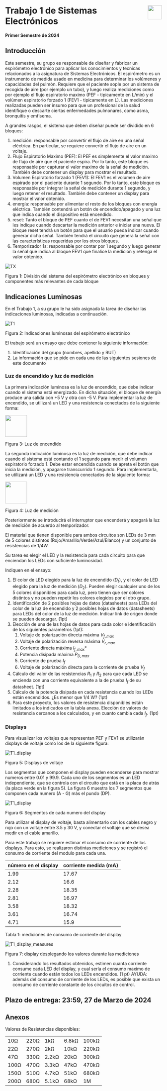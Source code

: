 # <img src="https://julianodb.github.io/SISTEMAS_ELECTRONICOS_PARA_INGENIERIA_BIOMEDICA/img/logo_fing.png?raw=true" align="right" height="45"> Trabajo 1 de Sistemas Electrónicos

#### Primer Semestre de 2024

## Introducción

Este semestre, su grupo es responsable de diseñar y fabricar un espirómetro electrónico para aplicar los conocimientos y tecnicas relacionados a la asignatura de Sistemas Electrónicos. El espirómetro es un instrumento de medida usado en medicina para determinar los volúmenes y capacidades del pulmón. Requiere que el paciente sople por un sistema de recogida de aire (por ejemplo un tubo), y luego realiza mediciones como por ejemplo el flujo espiratorio maximo (PEF - tipicamente en L/min) y el volúmen espiratorio forzado 1 (FEV1 - tipicamente en L). Las mediciones realizadas pueden ser insumo para que un profesional de la salud identifique o descarte ciertas enfermedades pulmonares, como asma, bronquitis y emfisema.

A grandes rasgos, el sistema que deben diseñar puede ser dividido en 6 bloques:

1. medición: responsable por convertir el flujo de aire en una señal eléctrica. En particular, se requiere convertir el flujo de aire en un voltaje.
1. Flujo Espiratorio Maximo (PEF): El PEF es simplemente el valor maximo de flujo de aire que el paciente espira. Por lo tanto, este bloque es responsable por capturar el valor maximo de la señal de medición. También debe contener un display para mostrar el resultado.
1. Volumen Espiratorio forzado 1 (FEV1): El FEV1 es el volumen de aire espirado por el paciente durante 1 segundo. Por lo tanto, este bloque es responsable por integrar la señal de medición durante 1 segundo, y luego retener el resultado. También debe contener un display para mostrar el valor obtenido.
1. energía: responsable por alimentar el resto de los bloques con energía eléctrica. También contendrá un botón de encendido/apagado y una luz que indica cuando el dispositivo está encendido.
1. reset: Tanto el bloque de PEF cuanto el de FEV1 necesitan una señal que les indique cuando descartar la medición anterior e iniciar una nueva. El bloque reset tendrá un botón para que el usuario pueda indicar cuando generar dicha señal. También tendrá el circuito que genera la señal con las características requeridas por los otros bloques.
1. Temporizador 1s: responsable por contar por 1 segundo y luego generar la señal que indica al bloque FEV1 que finalice la medición y retenga el valor obtenido.

![TX](../img/TX.png)

Figura 1: División del sistema del espirómetro electrónico en bloques y componentes más relevantes de cada bloque

## Indicaciones Luminosas

En el Trabajo 1, a su grupo le ha sido asignada la tarea de diseñar las indicaciones luminosas, indicadas a continuación. 

![T1](../img/T1_blocks.png)

Figura 2: Indicaciones luminosas del espirómetro electrónico

El trabajo será un ensayo que debe contener la siguiente información:

1. Identificación del grupo (nombres, apellido y RUT)
1. La información que se pide en cada una de las siguientes sesiones de este documento

### Luz de encendido y luz de medición

La primera indicación luminosa es la luz de encendido, que debe indicar cuando el sistema está energizado. En dicha situación, el bloque de energía produce una salida con +5 V y otra con -5 V. Para implementar la luz de encendido, se utilizará un LED y una resistencia conectados de la siguiente forma:

<img src="https://julianodb.github.io/electronic_circuits_diagrams/resistance_1_led_plus_minus_5_volts.png" width="70">

Figura 3: Luz de encendido

La segunda indicación luminosa es la luz de medición, que debe indicar cuando el sistema está contando el 1 segundo para medir el volumen espiratorio forzado 1. Debe estar encendida cuando se apreta el botón que inicia la medición, y apagarse transcurrido 1 segundo. Para implementarla, se utilizará un LED y una resistencia conectados de la siguiente forma:

<img src="https://julianodb.github.io/electronic_circuits_diagrams/resistance_2_led_plus_minus_5_volts.png" width="70">

Figura 4: Luz de medición

Posteriormente se introducirá el interruptor que encenderá y apagará la luz de medición de acuerdo al temporizador.

El material que tienen disponible para ambos circuitos son LEDs de 3 mm de 5 colores distintos (Rojo/Amarillo/Verde/Azul/Blanco) y un conjunto de resistencias de 1/4W.

Su tarea es elegir el LED y la resistencia para cada circuito para que enciendan los LEDs con suficiente luminosidad.

Indiquen en el ensayo:

1. El color de LED elegido para la luz de encendido ($D_1$), y el color de LED elegido para la luz de medición ($D_2$). Pueden elegir cualquier uno de los 5 colores disponibles para cada luz, pero tienen que ser colores distintos y no pueden repetir los colores elegidos por el otro grupo.
1. Identificación de 2 posibles hojas de datos (datasheets) para LEDs del color de la luz de encendido y 2 posibles hojas de datos (datasheets) para LEDs del color de la luz de medición. Indicar link de origen donde se pueden descargar. (1pt)
1. Elección de una de las hojas de datos para cada color e identificación de los siguientes parametros (1pt):
    1. Voltaje de polarización directa máxima $V_{f,max}$
    1. Voltaje de polarización reversa máxima $V_{r,max}$
    1. Corriente directa máxima $I_{f,max}$*
    1. Potencia disipada máxima $P_{D,max}$
    1. Corriente de prueba $I_f$
    1. Voltaje de polarización directa para la corriente de prueba $V_f$
1. Cálculo del valor de las resistencias $R_1$ y $R_2$ para que cada LED se encienda con una corriente equivalente a la de prueba $I_f$ de su datasheet. (1pt)
1. Cálculo de la potencia disipada en cada resistencia cuando los LEDs están encendidos. ¿Es menor que 1/4 W? (1pt)
1. Para este proyecto, los valores de resistencia disponibles están limitados a los indicados en la tabla anexa. Elección de valores de resistencia cercanos a los calculados, y en cuanto cambia cada $I_f$. (1pt)

### Displays

Para visualizar los voltajes que representan PEF y FEV1 se utilizarán displays de voltaje como los de la siguiente figura:

![T1_display](../img/T1_display.jpg)

Figura 5: Displays de voltaje

Los segmentos que componen el display pueden encenderse para mostrar numeros entre 0.01 y 99.9. Cada uno de los segmentos es un LED independiente, que se controla con el circuito que está en la placa de atrás (la placa verde en la figura 5). La figura 6 muestra los 7 segmentos que componen cada numero (A - G) más el pundo (DP).

![T1_display](../img/T1_7segments.png)

Figura 6: Segmentos de cada numero del display

Para utilizar el display de voltaje, basta alimentarlo con los cables negro y rojo con un voltaje entre 3.5 y 30 V, y conectar el voltaje que se desea medir en el cable amarillo.

Para este trabajo se requiere estimar el consumo de corriente de los displays. Para esto, se realizaron distintas mediciones y se registró el consumo de corriente del modulo para cada una.

| número en el display	|	corriente medida (mA) |
| -- | -- |
|1.99	|	17.67|
|2.12	|	16.6|
|2.28	|	18.35|
|2.81	|	16.97|
|3.58	|	18.32|
|3.61	|	16.74|
|4.71	|	15.9|

Tabla 1: mediciones de consumo de corriente del display

![T1_display_measures](../img/T1_display_measures.jpg)

Figura 7: display desplegando los valores durante las mediciones

1. Considerando los resultados obtenidos, estimen cuanta corriente consume cada LED del display, y cual sería el consumo maximo de corriente cuando están todos los LEDs encendidos. (1 pt) AYUDA: además del consumo de corriente de los LEDs, es posible que exista un consumo de corriente constante de los circuitos de control.

## Plazo de entrega: 23:59, 27 de Marzo de 2024

## Anexos

Valores de Resistencias disponibles:

|   |  |        |       |  |
|------|------|-----------|------------|-------|
| 10Ω  | 220Ω | 1kΩ       | 6.8kΩ      | 100kΩ |
| 22Ω  | 270Ω | 2kΩ       | 10kΩ       | 220kΩ |
| 47Ω  | 330Ω | 2.2kΩ     | 20kΩ       | 300kΩ |
| 100Ω | 470Ω | 3.3kΩ     | 47kΩ       | 470kΩ |
| 150Ω | 510Ω | 4.7kΩ     | 51kΩ       | 680kΩ |
| 200Ω | 680Ω | 5.1kΩ     | 68kΩ       | 1M    |